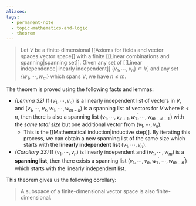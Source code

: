 ```yaml
---
aliases: 
tags:
  - permanent-note
  - topic-mathematics-and-logic
  - theorem
---
```

>Let $V$ be a finite-dimensional [[Axioms for fields and vector spaces|vector space]] with a finite [[Linear combinations and spanning|spanning set]]. Given any set of [[Linear independence|linearly independent]] $\{v_1, \cdots, v_n\} \subset V$, and any set $\{w_1, \cdots, w_m\}$ which spans $V$, we have $n \leq m$.

The theorem is proved using the following facts and lemmas:
- *(Lemma 32)* If $(v_1, \cdots, v_n)$ is a linearly independent list of vectors in $V$, and $(v_1, \cdots, v_k, w_1, \cdots, w_{m-k})$ is a spanning list of vectors for $V$ where $k<n$, then there is also a spanning list $(v_1, \cdots, v_{k+1}, w_1^{\prime}, \cdots, w_{m-k-1}^{\prime})$ with the *same total size* but one additional vector from $(v_1, \cdots, v_n)$. 
	- This is the [[Mathematical induction|inductive step]]. By iterating this process, we can obtain a new spanning list of the same size which starts with the **linearly independent list** $(v_1, \cdots, v_n)$.
- *(Corollary 33)* If $(v_1, \cdots, v_n)$ is linearly independent and $(w_1, \cdots, w_m)$ is a **spanning list**, then there exists a spanning list $(v_1, \cdots, v_{n}, w_1^{\prime}, \cdots, w_{m-n}^{\prime})$ which starts with the linearly independent list.

 This theorem gives us the following corollary: 
 >A subspace of a finite-dimensional vector space is also finite-dimensional.